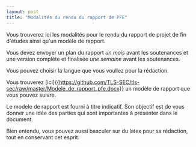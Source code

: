 ```yaml
---
layout: post
title: "Modalités du rendu du rapport de PFE"
---
```


Vous trouverez ici les modalités pour le rendu du rapport de projet de fin d'études ainsi qu'un modèle de rapport.

Vous devez envoyer un plan du rapport *un mois* avant les soutenances et une version complète et finalisée *une semaine* avant les soutenances.

Vous pouvez choisir la langue que vous voullez pour la rédaction.

Vous trouverez [ici]{{https://github.com/TLS-SEC/tls-sec/raw/master/Modele_de_rapport_pfe.docx}} un modèle de rapport que vous pouvez suivre.

Le modele de rapport est fourni à titre indicatif. Son objectif est de vous donner une idée des parties qui sont importantes à présenter dans le document. 

Bien entendu, vous pouvez aussi basculer sur du latex pour sa rédaction, tout en conservant cet esprit.


